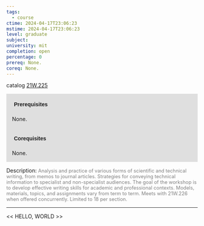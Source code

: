 ```yaml
---
tags:
  - course
ctime: 2024-04-17T23:06:23
mstime: 2024-04-17T23:06:23
level: graduate
subject: 
university: mit
completion: open
percentage: 0
prereq: None.
coreq: None.
---
```


catalog [21W.225](http://student.mit.edu/catalog/m21Wa.html#21W.225)

<span style="display: block; padding: 15px; background-color: rgb(100, 100, 100, 0.2);"><font id="m_prereq2662_0" style="display: block; font-family: Arial, sans-serif; font-weight: bold; padding: 5px">Prerequisites</font><br><span id="prereq2662_0">None.</span></span>
<span style="display: block; padding: 15px; background-color: rgb(100, 100, 100, 0.2);"><font id="m_coreq2662_0" style="display: block; font-family: Arial, sans-serif; font-weight: bold; padding: 5px">Corequisites</font><br><span id="coreq2662_0">None.</span></span>

<font style="">Description:</font>
<font style="color: grey; font-size: 0.8rem;">Analysis and practice of various forms of scientific and technical writing, from memos to journal articles. Strategies for conveying technical information to specialist and non-specialist audiences. The goal of the workshop is to develop effective writing skills for academic and professional contexts. Models, materials, topics, and assignments vary from term to term. Meets with 21W.226 when offered concurrently. Limited to 18 per section.</font>



---

<< HELLO, WORLD >>
